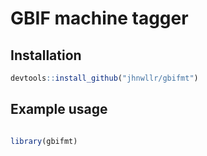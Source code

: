

# GBIF machine tagger 

## Installation 

```R 
devtools::install_github("jhnwllr/gbifmt")
```

## Example usage

```R

library(gbifmt)



```